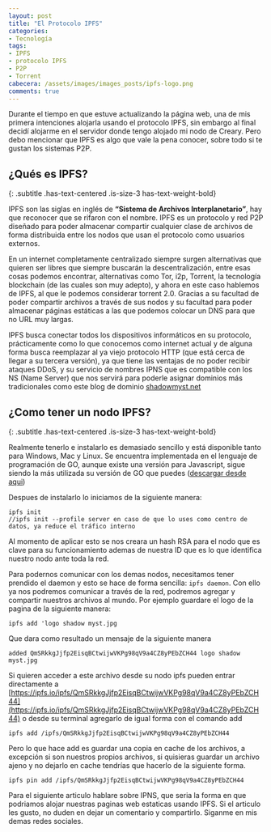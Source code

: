 ```yaml
---
layout: post
title: "El Protocolo IPFS"
categories:
- Tecnología
tags: 
- IPFS
- protocolo IPFS
- P2P
- Torrent
cabecera: /assets/images/images_posts/ipfs-logo.png
comments: true
---
```

Durante el tiempo en que estuve actualizando la página web, una de mis primera intenciones alojarla usando el protocolo IPFS, sin embargo al final decidí alojarme en el servidor donde tengo alojado mi nodo de Creary. Pero debo mencionar que IPFS es algo que vale la pena conocer, sobre todo si te gustan los sistemas P2P.


## ¿Qués es IPFS?
{: .subtitle .has-text-centered .is-size-3 has-text-weight-bold}

IPFS son las siglas en inglés de **“Sistema de Archivos Interplanetario”**, hay que reconocer que se rifaron con el nombre. IPFS es un protocolo y red P2P diseñado para poder almacenar compartir cualquier clase de archivos de forma distribuida entre los nodos que usan el protocolo como usuarios externos.

En un internet completamente centralizado siempre surgen alternativas que quieren ser libres que siempre buscarán la descentralización, entre esas cosas podemos encontrar, alternativas como Tor, i2p, Torrent, la tecnología blockchain (de las cuales son muy adepto), y ahora en este caso hablemos de IPFS, al que le podemos considerar torrent 2.0. Gracias a su facultad de poder compartir archivos a través de sus nodos y su facultad para poder almacenar páginas estáticas a las que podemos colocar un DNS para que no URL muy largas.

IPFS busca conectar todos los dispositivos informáticos en su protocolo, prácticamente como lo que conocemos como internet actual y de alguna forma busca reemplazar al ya viejo protocolo HTTP (que está cerca de llegar a su tercera versión), ya que tiene las ventajas de no poder recibir ataques DDoS, y su servicio de nombres IPNS que es compatible con los NS (Name Server) que nos servirá para poderle asignar dominios más tradicionales como este blog de dominio [shadowmyst.net](https://shadowmyst.net)


## ¿Como tener un nodo IPFS?
{: .subtitle .has-text-centered .is-size-3 has-text-weight-bold}

Realmente tenerlo e instalarlo es demasiado sencillo y está disponible tanto para Windows, Mac y Linux. Se encuentra implementada en el lenguaje de programación de GO, aunque existe una versión para Javascript, sigue siendo la más utilizada su versión de GO que puedes ([descargar desde aqui](https://dist.ipfs.io/#go-ipfs))

Despues de instalarlo lo iniciamos de la siguiente manera:
```
ipfs init
//ipfs init --profile server en caso de que lo uses como centro de datos, ya reduce el tráfico interno
```
Al momento de aplicar esto se nos creara un hash RSA para el nodo que es clave para su funcionamiento ademas de nuestra ID que es lo que identifica nuestro nodo ante toda la red.

Para podernos comunicar con los demas nodos, necesitamos tener prendido el daemon y esto se hace de forma sencilla: ```ipfs daemon```. Con ello ya nos podremos comunicar
a través de la red, podremos agregar y compartir nuestros archivos al mundo. Por ejemplo guardare el logo de la pagina de la siguiente manera:
```
ipfs add 'logo shadow myst.jpg
```
Que dara como resultado un mensaje de la siguiente manera
```
added QmSRkkgJjfp2EisqBCtwijwVKPg98qV9a4CZ8yPEbZCH44 logo shadow myst.jpg
```

Si quieren acceder a este archivo desde su nodo ipfs pueden entrar directamente a [https://ipfs.io/ipfs/QmSRkkgJjfp2EisqBCtwijwVKPg98qV9a4CZ8yPEbZCH44](https://ipfs.io/ipfs/QmSRkkgJjfp2EisqBCtwijwVKPg98qV9a4CZ8yPEbZCH44) o desde su terminal agregarlo de igual forma con el comando add
```
ipfs add /ipfs/QmSRkkgJjfp2EisqBCtwijwVKPg98qV9a4CZ8yPEbZCH44
```
Pero lo que hace add es guardar una copia en cache de los archivos, a excepción si son nuestros propios archivos, si quisieras guardar un archivo ajeno y no dejarlo en cache tendrías que hacerlo de la siguiente forma.

```
ipfs pin add /ipfs/QmSRkkgJjfp2EisqBCtwijwVKPg98qV9a4CZ8yPEbZCH44
```
Para el siguiente articulo hablare sobre IPNS, que seria la forma en que podriamos alojar nuestras paginas web estaticas usando IPFS. Si el articulo les gusto, no duden en dejar un comentario y compartirlo. Siganme en mis demas redes sociales.

